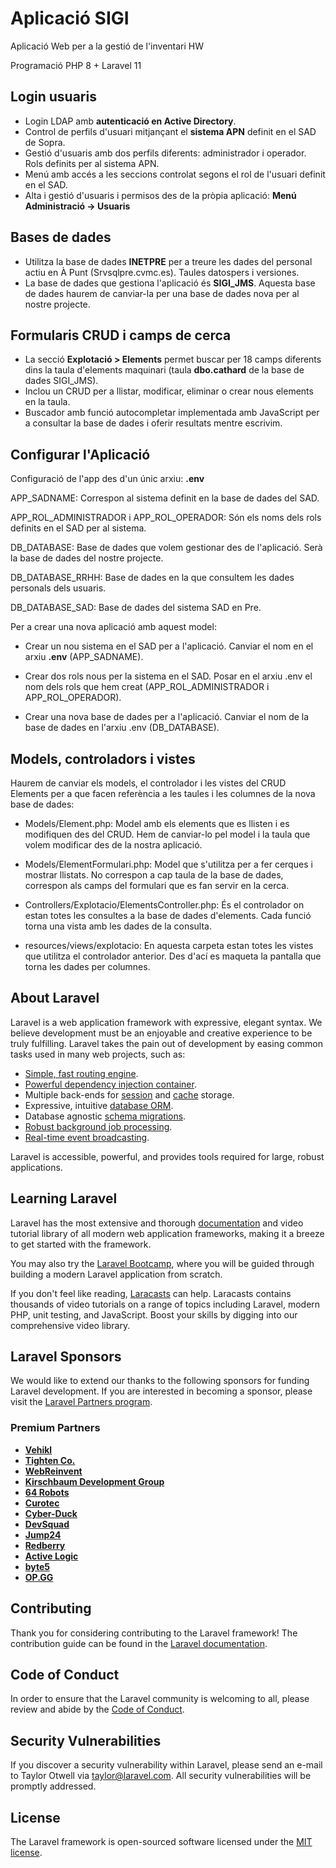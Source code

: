 # Aplicació SIGI

<p>Aplicació Web per a la gestió de l'inventari HW</p>
<p>Programació PHP 8 + Laravel 11</p>

## Login usuaris

- Login LDAP amb <b>autenticació en Active Directory</b>.
- Control de perfils d'usuari mitjançant el <b>sistema APN</b> definit en el SAD de Sopra. 
- Gestió d'usuaris amb dos perfils diferents: administrador i operador. Rols definits per al sistema APN.
- Menú amb accés a les seccions controlat segons el rol de l'usuari definit en el SAD.
- Alta i gestió d'usuaris i permisos des de la pròpia aplicació: <b>Menú Administració -> Usuaris</b>

## Bases de dades

- Utilitza la base de dades <b>INETPRE</b> per a treure les dades del personal actiu en À Punt (Srvsqlpre.cvmc.es). Taules datospers i versiones.
- La base de dades que gestiona l'aplicació és <b>SIGI_JMS</b>. Aquesta base de dades haurem de canviar-la per una base de dades nova per al nostre projecte.

## Formularis CRUD i camps de cerca

- La secció <b>Explotació > Elements</b> permet buscar per 18 camps diferents dins la taula d'elements maquinari (taula <b>dbo.cathard</b> de la base de dades SIGI_JMS).
- Inclou un CRUD per a llistar, modificar, eliminar o crear nous elements en la taula.
- Buscador amb funció autocompletar implementada amb JavaScript per a consultar la base de dades i oferir resultats mentre escrivim.

## Configurar l'Aplicació

Configuració de l'app des d'un únic arxiu: <b>.env</b>

APP_SADNAME: Correspon al sistema definit en la base de dades del SAD.

APP_ROL_ADMINISTRADOR i APP_ROL_OPERADOR: Són els noms dels rols definits en el SAD per al sistema.

DB_DATABASE: Base de dades que volem gestionar des de l'aplicació. Serà la base de dades del nostre projecte.

DB_DATABASE_RRHH: Base de dades en la que consultem les dades personals dels usuaris.

DB_DATABASE_SAD: Base de dades del sistema SAD en Pre.


Per a crear una nova aplicació amb aquest model:

- Crear un nou sistema en el SAD per a l'aplicació. Canviar el nom en el arxiu <b>.env</b> (APP_SADNAME).

- Crear dos rols nous per la sistema en el SAD. Posar en el arxiu .env el nom dels rols que hem creat (APP_ROL_ADMINISTRADOR i APP_ROL_OPERADOR).

- Crear una nova base de dades per a l'aplicació. Canviar el nom de la base de dades en l'arxiu .env (DB_DATABASE).


## Models, controladors i vistes

Haurem de canviar els models, el controlador i les vistes del CRUD Elements per a que facen referència a les taules i les columnes de la nova base de dades:

- Models/Element.php: Model amb els elements que es llisten i es modifiquen des del CRUD. Hem de canviar-lo pel model i la taula que volem modificar des de la nostra aplicació.
- Models/ElementFormulari.php: Model que s'utilitza per a fer cerques i mostrar llistats. No correspon a cap taula de la base de dades, correspon als camps del formulari que es fan servir en la cerca.

- Controllers/Explotacio/ElementsController.php: És el controlador on estan totes les consultes a la base de dades d'elements. Cada funció torna una vista amb les dades de la consulta.

- resources/views/explotacio: En aquesta carpeta estan totes les vistes que utilitza el controlador anterior. Des d'ací es maqueta la pantalla que torna les dades per columnes.



## About Laravel

Laravel is a web application framework with expressive, elegant syntax. We believe development must be an enjoyable and creative experience to be truly fulfilling. Laravel takes the pain out of development by easing common tasks used in many web projects, such as:

- [Simple, fast routing engine](https://laravel.com/docs/routing).
- [Powerful dependency injection container](https://laravel.com/docs/container).
- Multiple back-ends for [session](https://laravel.com/docs/session) and [cache](https://laravel.com/docs/cache) storage.
- Expressive, intuitive [database ORM](https://laravel.com/docs/eloquent).
- Database agnostic [schema migrations](https://laravel.com/docs/migrations).
- [Robust background job processing](https://laravel.com/docs/queues).
- [Real-time event broadcasting](https://laravel.com/docs/broadcasting).

Laravel is accessible, powerful, and provides tools required for large, robust applications.

## Learning Laravel

Laravel has the most extensive and thorough [documentation](https://laravel.com/docs) and video tutorial library of all modern web application frameworks, making it a breeze to get started with the framework.

You may also try the [Laravel Bootcamp](https://bootcamp.laravel.com), where you will be guided through building a modern Laravel application from scratch.

If you don't feel like reading, [Laracasts](https://laracasts.com) can help. Laracasts contains thousands of video tutorials on a range of topics including Laravel, modern PHP, unit testing, and JavaScript. Boost your skills by digging into our comprehensive video library.

## Laravel Sponsors

We would like to extend our thanks to the following sponsors for funding Laravel development. If you are interested in becoming a sponsor, please visit the [Laravel Partners program](https://partners.laravel.com).

### Premium Partners

- **[Vehikl](https://vehikl.com/)**
- **[Tighten Co.](https://tighten.co)**
- **[WebReinvent](https://webreinvent.com/)**
- **[Kirschbaum Development Group](https://kirschbaumdevelopment.com)**
- **[64 Robots](https://64robots.com)**
- **[Curotec](https://www.curotec.com/services/technologies/laravel/)**
- **[Cyber-Duck](https://cyber-duck.co.uk)**
- **[DevSquad](https://devsquad.com/hire-laravel-developers)**
- **[Jump24](https://jump24.co.uk)**
- **[Redberry](https://redberry.international/laravel/)**
- **[Active Logic](https://activelogic.com)**
- **[byte5](https://byte5.de)**
- **[OP.GG](https://op.gg)**

## Contributing

Thank you for considering contributing to the Laravel framework! The contribution guide can be found in the [Laravel documentation](https://laravel.com/docs/contributions).

## Code of Conduct

In order to ensure that the Laravel community is welcoming to all, please review and abide by the [Code of Conduct](https://laravel.com/docs/contributions#code-of-conduct).

## Security Vulnerabilities

If you discover a security vulnerability within Laravel, please send an e-mail to Taylor Otwell via [taylor@laravel.com](mailto:taylor@laravel.com). All security vulnerabilities will be promptly addressed.

## License

The Laravel framework is open-sourced software licensed under the [MIT license](https://opensource.org/licenses/MIT).
